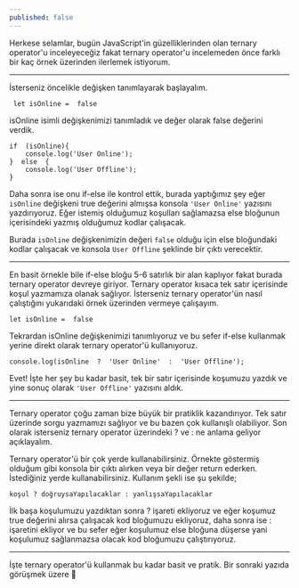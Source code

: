 ```yaml
---
published: false
---
```

Herkese selamlar, bugün JavaScript'in güzelliklerinden olan ternary operator'u inceleyeceğiz fakat ternary operator'u incelemeden önce farklı bir kaç örnek üzerinden ilerlemek istiyorum.

---
İsterseniz öncelikle değişken tanımlayarak başlayalım.

     let isOnline =  false

isOnline isimli değişkenimizi tanımladık ve değer olarak false değerini verdik.

    if  (isOnline){
	    console.log('User Online');
    }  else  {
	    console.log('User Offline');
    }

Daha sonra ise onu if-else ile kontrol ettik, burada yaptığımız şey eğer `isOnline` değişkeni true değerini almışsa konsola `'User Online'` yazısını yazdırıyoruz. Eğer istemiş olduğumuz koşulları sağlamazsa else bloğunun içerisindeki yazmış olduğumuz kodlar çalışacak.

Burada `isOnline` değişkenimizin değeri `false` olduğu için else bloğundaki kodlar çalışacak ve konsola `User Offline` şeklinde bir çıktı verecektir.

---
En basit örnekle bile if-else bloğu 5-6 satırlık bir alan kaplıyor fakat burada ternary operator devreye giriyor. Ternary operator kısaca tek satır içerisinde koşul yazmamıza olanak sağlıyor. İsterseniz ternary operator'ün nasıl çalıştığını yukarıdaki örnek üzerinden vermeye çalışayım.

    let isOnline =  false
Tekrardan isOnline değişkenimizi tanımlıyoruz ve bu sefer if-else kullanmak yerine direkt olarak ternary operator'ü kullanıyoruz.

    console.log(isOnline  ?  'User Online'  :  'User Offline');
Evet! İşte her şey bu kadar basit, tek bir satır içerisinde koşumuzu yazdık ve yine sonuç olarak `'User Offline'` yazısını aldık.

---
Ternary operator çoğu zaman bize büyük bir pratiklik kazandırıyor. Tek satır üzerinde sorgu yazmamızı sağlıyor ve bu bazen çok kullanışlı olabiliyor. Son olarak isterseniz ternary operator üzerindeki ? ve : ne anlama geliyor açıklayalım. 

Ternary operator'ü bir çok yerde kullanabilirsiniz. Örnekte göstermiş olduğum gibi konsola bir çıktı alırken veya bir değer return ederken. İstediğiniz yerde kullanabilirsiniz. Kullanım şekli ise şu şekilde;
 ```
 koşul ? doğruysaYapılacaklar : yanlışsaYapılacaklar
```

İlk başa koşulumuzu yazdıktan sonra ? işareti ekliyoruz ve eğer koşumuz true değerini alırsa çalışacak kod bloğumuzu ekliyoruz, daha sonra ise : işaretini ekliyor ve bu sefer eğer koşulumuz else bloğuna düşerse yani koşulumuz sağlanmazsa olacak kod bloğumuzu çalıştırıyoruz.

---
İşte ternary operator'ü kullanmak bu kadar basit ve pratik. Bir sonraki yazıda görüşmek üzere 🙂
